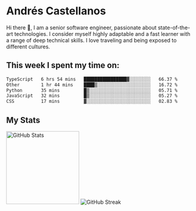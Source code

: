 # Andrés Castellanos

Hi there 👋, I am a senior software engineer, passionate about state-of-the-art technologies. I consider myself highly adaptable and a fast learner with a range of deep technical skills. I love traveling and being exposed to different cultures.

## This week I spent my time on:

<!--START_SECTION:waka-->

```txt
TypeScript   6 hrs 54 mins   ████████████████▓░░░░░░░░   66.37 %
Other        1 hr 44 mins    ████▒░░░░░░░░░░░░░░░░░░░░   16.72 %
Python       35 mins         █▒░░░░░░░░░░░░░░░░░░░░░░░   05.71 %
JavaScript   32 mins         █▒░░░░░░░░░░░░░░░░░░░░░░░   05.27 %
CSS          17 mins         ▓░░░░░░░░░░░░░░░░░░░░░░░░   02.83 %
```

<!--END_SECTION:waka-->

## My Stats

<img height="195" src="https://github-readme-stats.vercel.app/api?username=andrescv&show_icons=true&theme=onedark&hide_border=true&card_width=495" alt="GitHub Stats" />

<img src="https://streak-stats.demolab.com?user=andrescv&theme=one-dark-pro&hide_border=true" alt="GitHub Streak" />
